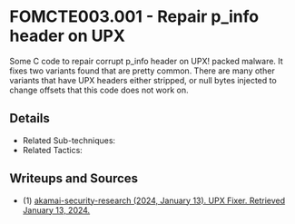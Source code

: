 # FOMCTE003.001 - Repair p_info header on UPX

Some C code to repair corrupt p_info header on UPX! packed malware. It fixes two variants found that are pretty common. There are many other variants that have UPX headers either stripped, or null bytes injected to change offsets that this code does not work on.

## Details

- Related Sub-techniques:
- Related Tactics:  


## Writeups and Sources

- (1) [akamai-security-research (2024, January 13). UPX Fixer. Retrieved January 13, 2024.](https://github.com/akamai/akamai-security-research/tree/main/UPX)
